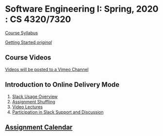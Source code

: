 # Software Engineering I: Spring, 2020 : CS 4320/7320

[Course Syllabus](./SYLLABUS.md)

[Getting Started *original*](./getting-started.md)

## Course Videos

[Videos will be posted to a Vimeo Channel](https://vimeo.com/manage/showcases/6884345/info)

## Introduction to Online Delivery Mode
1. [Slack Usage Overview]()
2. [Assignment Shuffling]()
3. [Video Lectures]()
4. [Participation in Slack Support and Discussion]()

## [Assignment Calendar](./assignments/00-assignment-calendar.md)

